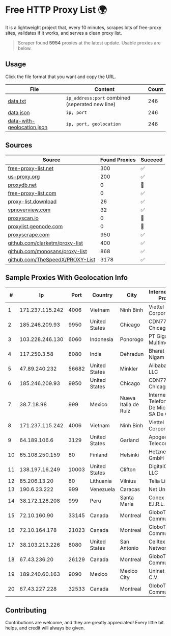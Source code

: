 
# Free HTTP Proxy List 🌍

It is a lightweight project that, every 10 minutes, scrapes lots of free-proxy sites, validates if it works, and serves a clean proxy list.


> Scraper found **5954** proxies at the latest update. Usable proxies are below.

## Usage

Click the file format that you want and copy the URL.


|File|Content|Count|
|----|-------|-----|
|[data.txt](https://raw.githubusercontent.com/themiralay/Proxy-List-World/master/data.txt)|`ip_address:port` combined (seperated new line)|246|
|[data.json](https://raw.githubusercontent.com/themiralay/Proxy-List-World/master/data.json)|`ip, port`|246|
|[data-with-geolocation.json](https://raw.githubusercontent.com/themiralay/Proxy-List-World/master/data-with-geolocation.json)|`ip, port, geolocation`|246|

## Sources

|Source|Found Proxies|Succeed|
|------|-------------|-------|
|[free-proxy-list.net](https://free-proxy-list.net)|300|✅|
|[us-proxy.org](https://www.us-proxy.org)|200|✅|
|[proxydb.net](http://proxydb.net)|0|🚫|
|[free-proxy-list.com](https://free-proxy-list.com/?page=&port=&type%5B%5D=http&type%5B%5D=https&up_time=0&search=Search)|0|✅|
|[proxy-list.download](https://www.proxy-list.download/HTTP)|26|✅|
|[vpnoverview.com](https://vpnoverview.com/privacy/anonymous-browsing/free-proxy-servers)|32|✅|
|[proxyscan.io](https://www.proxyscan.io)|0|🚫|
|[proxylist.geonode.com](https://proxylist.geonode.com/api/proxy-list?limit=300&page=1&sort_by=lastChecked&sort_type=desc&protocols=http,https)|0|🚫|
|[proxyscrape.com](https://api.proxyscrape.com/v2/?request=displayproxies&protocol=http&timeout=10000&country=all&ssl=all&anonymity=all)|950|✅|
|[github.com/clarketm/proxy-list](https://raw.githubusercontent.com/clarketm/proxy-list/master/proxy-list-raw.txt)|400|✅|
|[github.com/monosans/proxy-list](https://raw.githubusercontent.com/monosans/proxy-list/main/proxies/http.txt)|868|✅|
|[github.com/TheSpeedX/PROXY-List](https://raw.githubusercontent.com/TheSpeedX/PROXY-List/master/http.txt)|3178|✅|


## Sample Proxies With Geolocation Info

|#|Ip|Port|Country|City|Internet Service Provider|
|-|--|----|-------|----|-------------------------|
|1|171.237.115.242|4006|Vietnam|Ninh Binh|Viettel Corporation|
|2|185.246.209.93|9950|United States|Chicago|CDN77 - Chicago POP II|
|3|103.228.246.130|6060|Indonesia|Ponorogo|PT Giga Patra Multimedia|
|4|117.250.3.58|8080|India|Dehradun|Bharat Sanchar Nigam Ltd|
|5|47.89.240.232|56682|United States|Minkler|Alibaba.com LLC|
|6|185.246.209.93|9950|United States|Chicago|CDN77 - Chicago POP II|
|7|38.7.18.98|999|Mexico|Nueva Italia de Ruiz|Internet Telefonia Y TV De Michoacan SA De CV|
|8|171.237.115.242|4006|Vietnam|Ninh Binh|Viettel Corporation|
|9|64.189.106.6|3129|United States|Garland|Apogee Telecom Inc.|
|10|65.108.250.159|80|Finland|Helsinki|Hetzner Online GmbH|
|11|138.197.16.249|10003|United States|Clifton|DigitalOcean, LLC|
|12|85.206.13.20|80|Lithuania|Vilnius|Telia Lietuva, AB|
|13|190.6.23.222|999|Venezuela|Caracas|Net Uno|
|14|38.172.128.208|999|Peru|Santa María|Conex TV E.I.R.L.|
|15|72.10.160.90|33145|Canada|Montreal|GloboTech Communications|
|16|72.10.164.178|21023|Canada|Montreal|GloboTech Communications|
|17|38.103.213.226|8080|United States|San Antonio|Celltex Networks, LLC|
|18|67.43.236.20|26129|Canada|Montreal|GloboTech Communications|
|19|189.240.60.163|9090|Mexico|Mexico City|Uninet S.A. de C.V.|
|20|67.43.227.228|32533|Canada|Montreal|GloboTech Communications|



## Contributing

Contributions are welcome, and they are greatly appreciated! Every
little bit helps, and credit will always be given.

